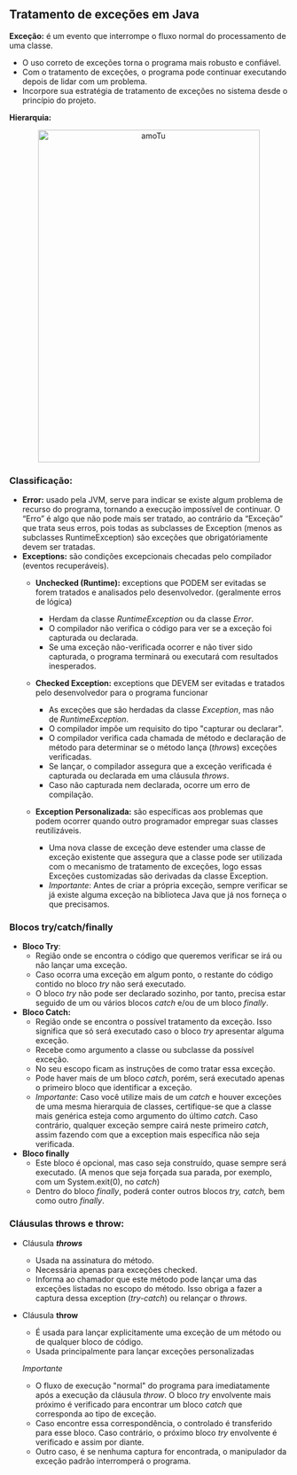 ## Tratamento de exceções em Java

**Exceção:** é um evento que interrompe o fluxo normal do processamento de uma classe.

- O uso correto de exceções torna o programa mais robusto e confiável.
- Com o tratamento de exceções, o programa pode continuar executando depois de lidar com um problema.
- Incorpore sua estratégia de tratamento de exceções no sistema desde o princípio do projeto.

**Hierarquia:**
<div align="center">
<img src="https://i.ibb.co/VjT23Rr/amoTu.png" alt="amoTu" border="0" width="400" height="600">
</div>

### Classificação:

- **Error:** usado pela JVM, serve para indicar se existe algum problema de recurso do programa, tornando a execução impossível de continuar.  O “Erro” é algo que não pode mais ser tratado, ao contrário da “Exceção” que trata seus erros, pois todas as subclasses de Exception (menos as subclasses RuntimeException) são exceções que obrigatóriamente devem ser tratadas.
- **Exceptions:** são condições excepcionais checadas pelo compilador (eventos recuperáveis).
    - **Unchecked (Runtime):** exceptions que PODEM ser evitadas se forem tratados e analisados pelo desenvolvedor. (geralmente erros de lógica)
        - Herdam da classe *RuntimeException* ou da classe *Error*.
        - O compilador não verifica o código para ver se a exceção foi capturada ou declarada.
        - Se uma exceção não-verificada ocorrer e não tiver sido capturada, o programa terminará ou executará com resultados inesperados.
        
    - **Checked Exception:** exceptions que DEVEM ser evitadas e tratados pelo desenvolvedor para o programa funcionar
        - As exceções que são herdadas da classe *Exception*, mas não de *RuntimeException*.
        - O compilador impõe um requisito do tipo "capturar ou declarar".
        - O compilador verifica cada chamada de método e declaração de método para determinar se o método lança (*throws*) exceções verificadas.
        - Se lançar, o compilador assegura que a exceção verificada é capturada ou declarada em uma cláusula *throws*.
        - Caso não capturada nem declarada, ocorre um erro de compilação.
        
    - **Exception Personalizada:** são específicas aos problemas que podem ocorrer quando outro programador empregar suas classes reutilizáveis.
        - Uma nova classe de exceção deve estender uma classe de exceção existente que assegura que a classe pode ser utilizada com o mecanismo de tratamento de exceções, logo essas Exceções customizadas são derivadas da classe Exception.
        - *Importante*: Antes de criar a própria exceção, sempre verificar se já existe alguma exceção na biblioteca Java que já nos forneça o que precisamos.

### Blocos try/catch/finally

- **Bloco Try**:
    - Região onde se encontra o código que queremos verificar se irá ou não lançar uma exceção.
    - Caso ocorra uma exceção em algum ponto, o restante do código contido no bloco *try* não será executado.
    - O bloco *try* não pode ser declarado sozinho, por tanto, precisa estar seguido de um ou vários blocos *catch* e/ou de um bloco *finally*.
- **Bloco Catch:**
    - Região onde se encontra o possível tratamento da exceção. Isso significa que só será executado caso o bloco *try* apresentar alguma exceção.
    - Recebe como argumento a classe ou subclasse da possível exceção.
    - No seu escopo ficam as instruções de como tratar essa exceção.
    - Pode haver mais de um bloco *catch*, porém, será executado apenas o primeiro bloco que identificar a exceção.
    - *Importante*: Caso você utilize mais de um *catch* e houver exceções de uma mesma hierarquia de classes, certifique-se que a classe mais genérica esteja como argumento do último *catch*. Caso contrário, qualquer exceção sempre cairá neste primeiro *catch*, assim fazendo com que a exception mais específica não seja verificada.
- **Bloco finally**
    - Este bloco é opcional, mas caso seja construído, quase sempre será executado. (A menos que seja forçada sua parada, por exemplo, com um System.exit(0), no *catch*)
    - Dentro do bloco *finally*, poderá conter outros blocos *try, catch,* bem como outro *finally*.

### Cláusulas throws e throw:

- Cláusula ***throws***
    - Usada na assinatura do método.
    - Necessária apenas para exceções checked.
    - Informa ao chamador que este método pode lançar uma das exceções listadas no escopo do método. Isso obriga a fazer a captura dessa exception (*try-catch*) ou relançar o *throws*.
- Cláusula **throw**
    - É usada para lançar explicitamente uma exceção de um método ou de qualquer bloco de código.
    - Usada principalmente para lançar exceções personalizadas
    
    *Importante*
    
    - O fluxo de execução "normal" do programa para imediatamente após a execução da cláusula *throw*. O bloco *try* envolvente mais próximo é verificado para encontrar um bloco *catch* que corresponda ao tipo de exceção.
    - Caso encontre essa correspondência, o controlado é transferido para esse bloco. Caso contrário, o próximo bloco *try* envolvente é verificado e assim por diante.
    - Outro caso, é se nenhuma captura for encontrada, o manipulador da exceção padrão interromperá o programa.